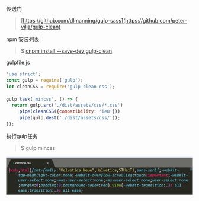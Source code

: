 传送门

> [https://github.com/dlmanning/gulp-sass](https://github.com/peter-vilja/gulp-clean)

npm 安装列表

> $ [cnpm install --save-dev gulp-clean](https://github.com/scniro/gulp-clean-css)

gulpfile.js

```js
'use strict';
const gulp = require('gulp');
let cleanCSS = require('gulp-clean-css');

gulp.task('mincss', () => {
  return gulp.src('./dist/assets/css/*.css')
    .pipe(cleanCSS({compatibility: 'ie8'}))
    .pipe(gulp.dest('./dist/assets/css/'));
});

```

执行gulp任务

> $ gulp mincss



![](/assets/123123123123import.png)

